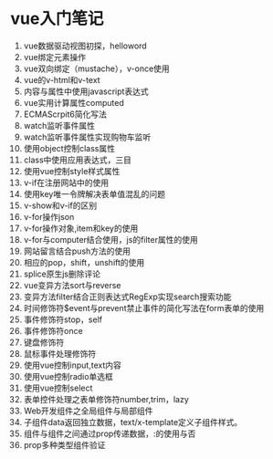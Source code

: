 # vue入门笔记
1. vue数据驱动视图初探，helloword
2. vue绑定元素操作
3. vue双向绑定（mustache），v-once使用
4. vue的v-html和v-text
5. 内容与属性中使用javascript表达式
6. vue实用计算属性computed
7. ECMAScrpit6简化写法
8. watch监听事件属性
8. watch监听事件属性实现购物车监听
9. 使用object控制class属性
10. class中使用应用表达式，三目
11. 使用vue控制style样式属性
12. v-if在注册网站中的使用
13. 使用key唯一令牌解决表单值混乱的问题
14. v-show和v-if的区别
15. v-for操作json
16. v-for操作对象,item和key的使用
17. v-for与computer结合使用，js的filter属性的使用
18. 网站留言结合push方法的使用
19. 相应的pop，shift，unshift的使用
20. splice原生js删除评论
21. vue变异方法sort与reverse
22. 变异方法filter结合正则表达式RegExp实现search搜索功能
23. 时间修饰符$event与prevent禁止事件的简化写法在form表单的使用
24. 事件修饰符stop，self
25. 事件修饰符once
26. 键盘修饰符
27. 鼠标事件处理修饰符
28. 使用vue控制input,text内容
29. 使用vue控制radio单选框
30. 使用vue控制select
31. 表单控件处理之表单修饰符number,trim，lazy
32. Web开发组件之全局组件与局部组件
33. 子组件data返回独立数据，text/x-template定义子组件样式。
34. 组件与组件之间通过prop传递数据，:的使用与否
35. prop多种类型组件验证


